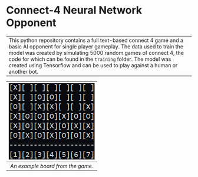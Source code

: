 # Connect-4 Neural Network Opponent

|              |
|--------------|
| This python repository contains a full text-based connect 4 game and a basic AI opponent for single player gameplay. The data used to train the model was created by simulating 5000 random games of connect 4, the code for which can be found in the `training` folder. The model was created using Tensorflow and can be used to play against a human or another bot.             |

 

| ![alt text](res/example_board.png) |
|:--:| 
| *An example board from the game.* |
